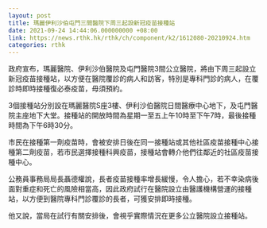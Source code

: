 ```yaml
---
layout: post
title: 瑪麗伊利沙伯屯門三間醫院下周三起設新冠疫苗接種站
date: 2021-09-24 14:44:06.000000000 +08:00
link: https://news.rthk.hk/rthk/ch/component/k2/1612080-20210924.htm
categories: rthk
---
```


政府宣布，瑪麗醫院、伊利沙伯醫院及屯門醫院3間公立醫院，將由下周三起設立新冠疫苗接種站，以方便在醫院覆診的病人和訪客，特別是專科門診的病人，在覆診時即時接種復必泰疫苗，毋須預約。

3個接種站分別設在瑪麗醫院S座3樓、伊利沙伯醫院日間醫療中心地下，及屯門醫院主座地下大堂。接種站的開放時間為星期一至五上午10時至下午7時，最後接種時間為下午6時30分。

市民在接種第一劑疫苗時，會被安排日後在同一接種站或其他社區疫苗接種中心接種第二劑疫苗，若市民選擇接種科興疫苗，接種站會轉介他們往鄰近的社區疫苗接種中心。

公務員事務局局長聶德權說，長者疫苗接種率增長緩慢，令人擔心，若不幸染病後面對重症和死亡的風險相當高，因此政府試行在醫院設立由醫護機構營運的接種站，以方便到醫院專科門診覆診的長者，可獲安排即時接種。

他又說，當局在試行有關安排後，會視乎實際情況在更多公立醫院設立接種站。
